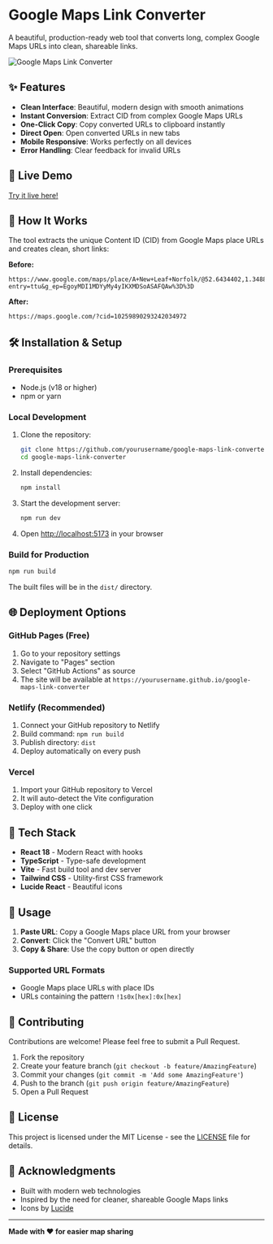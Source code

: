 # Google Maps Link Converter

A beautiful, production-ready web tool that converts long, complex Google Maps URLs into clean, shareable links.

![Google Maps Link Converter](https://via.placeholder.com/800x400/3B82F6/FFFFFF?text=Google+Maps+Link+Converter)

## ✨ Features

- **Clean Interface**: Beautiful, modern design with smooth animations
- **Instant Conversion**: Extract CID from complex Google Maps URLs
- **One-Click Copy**: Copy converted URLs to clipboard instantly
- **Direct Open**: Open converted URLs in new tabs
- **Mobile Responsive**: Works perfectly on all devices
- **Error Handling**: Clear feedback for invalid URLs

## 🚀 Live Demo

[Try it live here!](https://your-username.github.io/google-maps-link-converter)

## 📖 How It Works

The tool extracts the unique Content ID (CID) from Google Maps place URLs and creates clean, short links:

**Before:**
```
https://www.google.com/maps/place/A+New+Leaf+Norfolk/@52.6434402,1.3488311,17z/data=!3m1!4b1!4m6!3m5!1s0x47d9e301afa19001:0x8e6273dccb2b7b1c!8m2!3d52.6434402!4d1.3488311!16s%2Fg%2F11q3565ndr?entry=ttu&g_ep=EgoyMDI1MDYyMy4yIKXMDSoASAFQAw%3D%3D
```

**After:**
```
https://maps.google.com/?cid=10259890293242034972
```

## 🛠️ Installation & Setup

### Prerequisites
- Node.js (v18 or higher)
- npm or yarn

### Local Development
1. Clone the repository:
   ```bash
   git clone https://github.com/yourusername/google-maps-link-converter.git
   cd google-maps-link-converter
   ```

2. Install dependencies:
   ```bash
   npm install
   ```

3. Start the development server:
   ```bash
   npm run dev
   ```

4. Open [http://localhost:5173](http://localhost:5173) in your browser

### Build for Production
```bash
npm run build
```

The built files will be in the `dist/` directory.

## 🌐 Deployment Options

### GitHub Pages (Free)
1. Go to your repository settings
2. Navigate to "Pages" section
3. Select "GitHub Actions" as source
4. The site will be available at `https://yourusername.github.io/google-maps-link-converter`

### Netlify (Recommended)
1. Connect your GitHub repository to Netlify
2. Build command: `npm run build`
3. Publish directory: `dist`
4. Deploy automatically on every push

### Vercel
1. Import your GitHub repository to Vercel
2. It will auto-detect the Vite configuration
3. Deploy with one click

## 🧰 Tech Stack

- **React 18** - Modern React with hooks
- **TypeScript** - Type-safe development
- **Vite** - Fast build tool and dev server
- **Tailwind CSS** - Utility-first CSS framework
- **Lucide React** - Beautiful icons

## 📝 Usage

1. **Paste URL**: Copy a Google Maps place URL from your browser
2. **Convert**: Click the "Convert URL" button
3. **Copy & Share**: Use the copy button or open directly

### Supported URL Formats
- Google Maps place URLs with place IDs
- URLs containing the pattern `!1s0x[hex]:0x[hex]`

## 🤝 Contributing

Contributions are welcome! Please feel free to submit a Pull Request.

1. Fork the repository
2. Create your feature branch (`git checkout -b feature/AmazingFeature`)
3. Commit your changes (`git commit -m 'Add some AmazingFeature'`)
4. Push to the branch (`git push origin feature/AmazingFeature`)
5. Open a Pull Request

## 📄 License

This project is licensed under the MIT License - see the [LICENSE](LICENSE) file for details.

## 🙏 Acknowledgments

- Built with modern web technologies
- Inspired by the need for cleaner, shareable Google Maps links
- Icons by [Lucide](https://lucide.dev/)

---

**Made with ❤️ for easier map sharing**